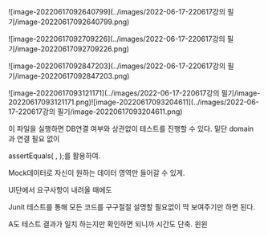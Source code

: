 ![image-20220617092640799](../images/2022-06-17-220617강의 필기/image-20220617092640799.png)

![image-20220617092709226](../images/2022-06-17-220617강의 필기/image-20220617092709226.png)

![image-20220617092847203](../images/2022-06-17-220617강의 필기/image-20220617092847203.png)

![image-20220617093121171](../images/2022-06-17-220617강의 필기/image-20220617093121171.png)![image-20220617093204611](../images/2022-06-17-220617강의 필기/image-20220617093204611.png)

이 파일을 실행하면 DB연결 여부와 상관없이 테스트를 진행할 수 있다. 밑단 domain 과 연결 필요 없이 



assertEquals( , );를 활용하여.









Mock데이터로 자신이 원하는 데이터 영역만 들어갈 수 있게.





UI단에서 요구사항이 내려올 때에도

Junit 테스트를 통해 모든 코드를 구구절절 설명할 필요없이 딱 보여주기만 하면 된다.

A도 테스트 결과가 일치 하는지만 확인하면 되니까 시간도 단축. 윈윈